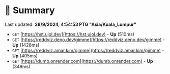 # 📖 Summary
Last updated: **28/9/2024, 4:54:53 PTG "Asia/Kuala_Lumpur"**

- `GET` [https://hst.ujol.dev](https://hst.ujol.dev) - **Up** (510ms)
- `GET` [https://reddviz.deno.dev/gimme](https://reddviz.deno.dev/gimme) - **Up** (1426ms)
- `GET` [https://reddviz.amar.kim/gimme](https://reddviz.amar.kim/gimme) - **Up** (405ms)
- `GET` [https://dumb.onrender.com](https://dumb.onrender.com) - **Up** (349ms)
